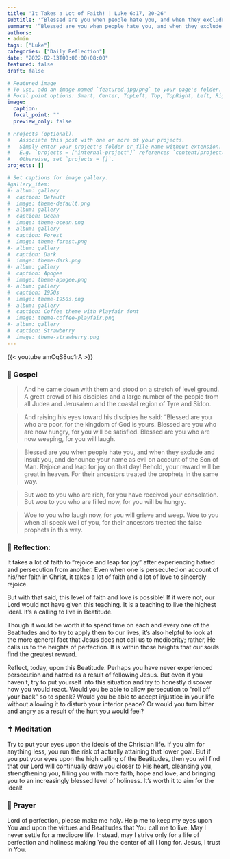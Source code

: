 ```yaml
---
title: 'It Takes a Lot of Faith! | Luke 6:17, 20-26'
subtitle: '“Blessed are you when people hate you, and when they exclude and insult you, and denounce your name as evil on account of the Son of Man.  Rejoice and leap for joy on that day! Behold, your reward will be great in heaven.”  Luke 6:22-23'
summary: '“Blessed are you when people hate you, and when they exclude and insult you, and denounce your name as evil on account of the Son of Man.  Rejoice and leap for joy on that day! Behold, your reward will be great in heaven.”  Luke 6:22-23'
authors:
- admin
tags: ["Luke"]
categories: ["Daily Reflection"]
date: "2022-02-13T00:00:00+08:00"
featured: false
draft: false

# Featured image
# To use, add an image named `featured.jpg/png` to your page's folder.
# Focal point options: Smart, Center, TopLeft, Top, TopRight, Left, Right, BottomLeft, Bottom, BottomRight
image:
  caption:
  focal_point: ""
  preview_only: false

# Projects (optional).
#   Associate this post with one or more of your projects.
#   Simply enter your project's folder or file name without extension.
#   E.g. `projects = ["internal-project"]` references `content/project/deep-learning/index.md`.
#   Otherwise, set `projects = []`.
projects: []

# Set captions for image gallery.
#gallery_item:
#- album: gallery
#  caption: Default
#  image: theme-default.png
#- album: gallery
#  caption: Ocean
#  image: theme-ocean.png
#- album: gallery
#  caption: Forest
#  image: theme-forest.png
#- album: gallery
#  caption: Dark
#  image: theme-dark.png
#- album: gallery
#  caption: Apogee
#  image: theme-apogee.png
#- album: gallery
#  caption: 1950s
#  image: theme-1950s.png
#- album: gallery
#  caption: Coffee theme with Playfair font
#  image: theme-coffee-playfair.png
#- album: gallery
#  caption: Strawberry
#  image: theme-strawberry.png
---
```


{{< youtube amCqS8uc1rA >}}

### :love_letter: Gospel
> And he came down with them and stood on a stretch of level ground. A great crowd of his disciples and a large number of the people from all Judea and Jerusalem and the coastal region of Tyre and Sidon.

> And raising his eyes toward his disciples he said: “Blessed are you who are poor, for the kingdom of God is yours. Blessed are you who are now hungry, for you will be satisfied. Blessed are you who are now weeping, for you will laugh.

> Blessed are you when people hate you, and when they exclude and insult you, and denounce your name as evil on account of the Son of Man. Rejoice and leap for joy on that day! Behold, your reward will be great in heaven. For their ancestors treated the prophets in the same way.

> But woe to you who are rich, for you have received your consolation. But woe to you who are filled now, for you will be hungry.

> Woe to you who laugh now, for you will grieve and weep. Woe to you when all speak well of you, for their ancestors treated the false prophets in this way.

### :speech_balloon: Reflection:
It takes a lot of faith to “rejoice and leap for joy” after experiencing hatred and persecution from another.  Even when one is persecuted on account of his/her faith in Christ, it takes a lot of faith and a lot of love to sincerely rejoice.

But with that said, this level of faith and love is possible!  If it were not, our Lord would not have given this teaching.  It is a teaching to live the highest ideal.  It’s a calling to live in Beatitude.

Though it would be worth it to spend time on each and every one of the Beatitudes and to try to apply them to our lives, it’s also helpful to look at the more general fact that Jesus does not call us to mediocrity; rather, He calls us to the heights of perfection.  It is within those heights that our souls find the greatest reward.

Reflect, today, upon this Beatitude.  Perhaps you have never experienced persecution and hatred as a result of following Jesus.  But even if you haven’t, try to put yourself into this situation and try to honestly discover how you would react.  Would you be able to allow persecution to “roll off your back” so to speak?  Would you be able to accept injustice in your life without allowing it to disturb your interior peace?  Or would you turn bitter and angry as a result of the hurt you would feel?

### :latin_cross: Meditation
Try to put your eyes upon the ideals of the Christian life.  If you aim for anything less, you run the risk of actually attaining that lower goal.  But if you put your eyes upon the high calling of the Beatitudes, then you will find that our Lord will continually draw you closer to His heart, cleansing you, strengthening you, filling you with more faith, hope and love, and bringing you to an increasingly blessed level of holiness.  It’s worth it to aim for the ideal!

### :pray: Prayer
Lord of perfection, please make me holy.  Help me to keep my eyes upon You and upon the virtues and Beatitudes that You call me to live.  May I never settle for a mediocre life.  Instead, may I strive only for a life of perfection and holiness making You the center of all I long for.  Jesus, I trust in You.
